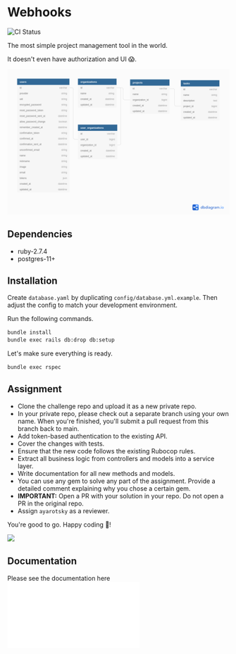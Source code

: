 # Webhooks

![CI Status](https://github.com/ayarotsky/webhooks/actions/workflows/status_checks.yml/badge.svg?branch=master)

The most simple project management tool in the world.

It doesn't even have authorization and UI 😱.

![](diagram.png)

## Dependencies

- ruby-2.7.4
- postgres-11+

## Installation

Create `database.yaml` by duplicating `config/database.yml.example`. Then adjust the config to
match your development environment.

Run the following commands.

```bash
bundle install
bundle exec rails db:drop db:setup
```

Let's make sure everything is ready.

```bash
bundle exec rspec
```

## Assignment

- Clone the challenge repo and upload it as a new private repo.
- In your private repo, please check out a separate branch using your own name. When you're finished, you'll submit a pull request from this branch back to main.
- Add token-based authentication to the existing API.
- Cover the changes with tests.
- Ensure that the new code follows the existing Rubocop rules.
- Extract all business logic from controllers and models into a service layer.
- Write documentation for all new methods and models.
- You can use any gem to solve any part of the assignment. Provide a detailed comment
  explaining why you chose a certain gem.
- **IMPORTANT:** Open a PR with your solution in your repo. Do not open a PR in the original repo.
- Assign `ayarotsky` as a reviewer.

You're good to go. Happy coding 🤘!

![](happy-coding.gif)

## Documentation

Please see the documentation here ![](documentation.pdf)
